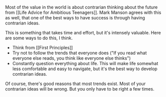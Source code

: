 Most of the value in the world is about contrarian thinking about the future from [[Life Advice for Ambitious Teenagers]]. Mark Manson agrees with this as well, that one of the best ways to have success is through having contrarian ideas. 

This is something that takes time and effort, but it's intensely valuable. Here are some ways to do this, I think.

- Think from [[First Principles]] 
- Try not to follow the trends that everyone does ("If you read what everyone else reads, you think like everyone else thinks")
- Constantly question everything about life. This will make life somewhat less comfortable and easy to navigate, but it's the best way to develop contrarian ideas.

Of course, there's good reasons that most trends exist. Most of your contrarian ideas will be wrong. But you only have to be right a few times. 